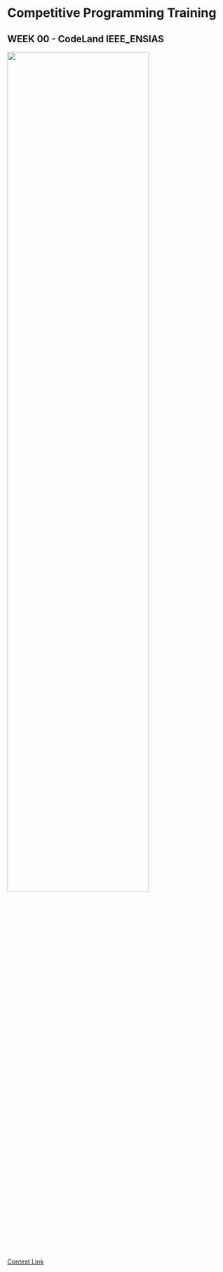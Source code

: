 <h1>Competitive Programming Training</h1>
<h2>WEEK 00 - CodeLand IEEE_ENSIAS</h2>
<img src = "https://user-images.githubusercontent.com/104838272/213235538-cbdcb2a8-9e34-47b8-a427-637722e41a3e.png" style="height:70%;width:80%;">


<a href="https://codeforces.com/gym/417822">Contest Link</a>
